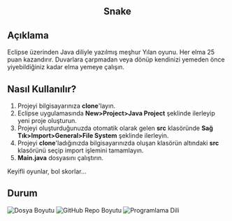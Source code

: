 <h2 align="center">Snake</h2>

## Açıklama
Eclipse üzerinden Java diliyle yazılmış meşhur Yılan oyunu. Her elma 25 puan kazandırır. Duvarlara çarpmadan veya dönüp kendinizi yemeden önce yiyebildiğiniz kadar elma yemeye çalışın.

## Nasıl Kullanılır?
1) Projeyi bilgisayarınıza <b>clone</b>'layın.
2) Eclipse uygulamasında <strong>New>Project>Java Project</strong> şeklinde ilerleyip yeni proje oluşturun.
3) Projeyi oluşturduğunuzda otomatik olarak gelen <b>src</b> klasöründe <strong>Sağ Tık>Import>General>File System</strong> şeklinde ilerleyin.
4) Projeyi <b>clone</b>'ladığınızda bilgisayarınızda oluşan klasörün altındaki <b>src</b> klasörünü seçip import işlemini tamamlayın.
5) <b>Main.java</b> dosyasını çalıştırın.
<p>Keyifli oyunlar, bol skorlar...</p>

## Durum
![Dosya Boyutu](https://img.shields.io/badge/5%2C06%20KB-gray?style=flat&logo=github&label=file%20size&color=green)
![GitHub Repo Boyutu](https://img.shields.io/github/repo-size/kaansahin04/Snake?logo=github&color=green)
![Programlama Dili](https://img.shields.io/github/languages/top/kaansahin04/Snake?color=A49410)
